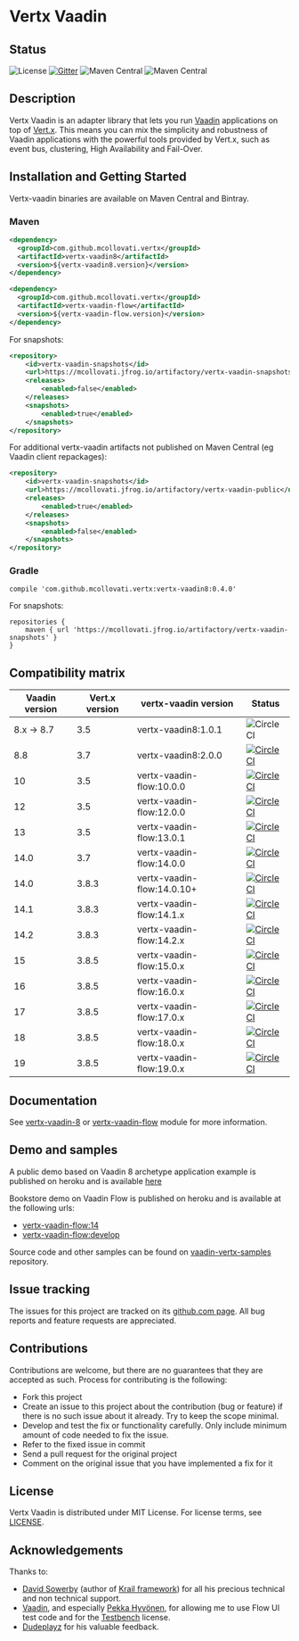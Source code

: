 # Vertx Vaadin

## Status

![License](https://img.shields.io/github/license/mcollovati/vertx-vaadin.svg)
[![Gitter](https://badges.gitter.im/vertx-vaadin/community.svg)](https://gitter.im/vertx-vaadin/community?utm_source=badge&utm_medium=badge&utm_campaign=pr-badge)
![Maven Central](https://img.shields.io/maven-central/v/com.github.mcollovati.vertx/vertx-vaadin8.svg?label=vertx-vaadin8)
![Maven Central](https://img.shields.io/maven-central/v/com.github.mcollovati.vertx/vertx-vaadin-flow.svg?label=vertx-vaadin-flow)

## Description

Vertx Vaadin is an adapter library that lets you run [Vaadin](https://vaadin.com/) applications on top of [Vert.x](http://vertx.io/).
This means you can mix the simplicity and robustness of Vaadin applications with the powerful tools provided by Vert.x, such as event bus, clustering, High Availability and Fail-Over.

## Installation and Getting Started

Vertx-vaadin binaries are available on Maven Central and Bintray.

### Maven

```xml
<dependency>
  <groupId>com.github.mcollovati.vertx</groupId>
  <artifactId>vertx-vaadin8</artifactId>
  <version>${vertx-vaadin8.version}</version>
</dependency>
```

```xml
<dependency>
  <groupId>com.github.mcollovati.vertx</groupId>
  <artifactId>vertx-vaadin-flow</artifactId>
  <version>${vertx-vaadin-flow.version}</version>
</dependency>
```


For snapshots:

```xml
<repository>
	<id>vertx-vaadin-snapshots</id>
	<url>https://mcollovati.jfrog.io/artifactory/vertx-vaadin-snapshots</url>
    <releases>
        <enabled>false</enabled>
    </releases>
    <snapshots>
        <enabled>true</enabled>
    </snapshots>	
</repository>
```

For additional vertx-vaadin artifacts not published on Maven Central (eg Vaadin client repackages):

```xml
<repository>
	<id>vertx-vaadin-snapshots</id>
	<url>https://mcollovati.jfrog.io/artifactory/vertx-vaadin-public</url>
    <releases>
        <enabled>true</enabled>
    </releases>
    <snapshots>
        <enabled>false</enabled>
    </snapshots>
</repository>
```

### Gradle

```
compile 'com.github.mcollovati.vertx:vertx-vaadin8:0.4.0'
```

For snapshots:
```
repositories {
	maven { url 'https://mcollovati.jfrog.io/artifactory/vertx-vaadin-snapshots' }
}
```

## Compatibility matrix

|Vaadin version|Vert.x version|vertx-vaadin version|Status|
|--------------|--------------|--------------------|------|
|8.x -> 8.7|3.5|vertx-vaadin8:1.0.1|![CircleCI](https://img.shields.io/badge/stable-green.svg?style=for-the-badge)|
|8.8|3.7|vertx-vaadin8:2.0.0|[![CircleCI](https://circleci.com/gh/mcollovati/vertx-vaadin/tree/master.svg?style=svg)](https://circleci.com/gh/mcollovati/vertx-vaadin/tree/master)|
|10|3.5|vertx-vaadin-flow:10.0.0|[![CircleCI](https://img.shields.io/badge/discontinued-inactive.svg?style=for-the-badge)](https://circleci.com/gh/mcollovati/vertx-vaadin/tree/vaadin-10)|
|12|3.5|vertx-vaadin-flow:12.0.0|[![CircleCI](https://img.shields.io/badge/discontinued-inactive.svg?style=for-the-badge)](https://circleci.com/gh/mcollovati/vertx-vaadin/tree/vaadin-12)|
|13|3.5|vertx-vaadin-flow:13.0.1|[![CircleCI](https://img.shields.io/badge/discontinued-inactive.svg?style=for-the-badge)](https://circleci.com/gh/mcollovati/vertx-vaadin/tree/vaadin-13)|
|14.0|3.7|vertx-vaadin-flow:14.0.0|[![CircleCI](https://img.shields.io/badge/stable-green.svg?style=for-the-badge)](https://circleci.com/gh/mcollovati/vertx-vaadin/134)|
|14.0|3.8.3|vertx-vaadin-flow:14.0.10+|[![CircleCI](https://img.shields.io/badge/stable-green.svg?style=for-the-badge)](https://circleci.com/gh/mcollovati/vertx-vaadin/tree/vaadin-14)|
|14.1|3.8.3|vertx-vaadin-flow:14.1.x|[![CircleCI](https://img.shields.io/badge/stable-green.svg?style=for-the-badge)](https://circleci.com/gh/mcollovati/vertx-vaadin/tree/master)|
|14.2|3.8.3|vertx-vaadin-flow:14.2.x|[![CircleCI](https://circleci.com/gh/mcollovati/vertx-vaadin/tree/vaadin-14.2.svg?style=svg)](https://circleci.com/gh/mcollovati/vertx-vaadin/tree/vaadin-14.2)|
|15|3.8.5|vertx-vaadin-flow:15.0.x|[![CircleCI](https://img.shields.io/badge/discontinued-inactive.svg?style=for-the-badge)](https://circleci.com/gh/mcollovati/vertx-vaadin/tree/vaadin-15)|
|16|3.8.5|vertx-vaadin-flow:16.0.x|[![CircleCI](https://img.shields.io/badge/discontinued-inactive.svg?style=for-the-badge)](https://circleci.com/gh/mcollovati/vertx-vaadin/tree/vaadin-16)|
|17|3.8.5|vertx-vaadin-flow:17.0.x|[![CircleCI](https://img.shields.io/badge/discontinued-inactive.svg?style=for-the-badge)](https://circleci.com/gh/mcollovati/vertx-vaadin/tree/vaadin-17)|
|18|3.8.5|vertx-vaadin-flow:18.0.x|[![CircleCI](https://circleci.com/gh/mcollovati/vertx-vaadin/tree/development.svg?style=svg)](https://circleci.com/gh/mcollovati/vertx-vaadin/tree/vaadin-18)|
|19|3.8.5|vertx-vaadin-flow:19.0.x|[![CircleCI](https://circleci.com/gh/mcollovati/vertx-vaadin/tree/development.svg?style=svg)](https://circleci.com/gh/mcollovati/vertx-vaadin/tree/development)|

## Documentation

See [vertx-vaadin-8](vertx-vaadin-8-parent/vertx-vaadin8)  or [vertx-vaadin-flow](vertx-vaadin-flow-parent/vertx-vaadin-flow) module for more information.

## Demo and samples

A public demo based on Vaadin 8 archetype application example is published on heroku and is available [here](http://vertx-vaadin-example.herokuapp.com/)

Bookstore demo on Vaadin Flow is published on heroku and is available at the following urls:

* [vertx-vaadin-flow:14](https://vertx-vaadin14-example.herokuapp.com/)
* [vertx-vaadin-flow:develop](https://vertx-vaadin-dev-example.herokuapp.com/)

Source code and other samples can be found on [vaadin-vertx-samples](https://github.com/mcollovati/vaadin-vertx-samples) repository. 

## Issue tracking
  
The issues for this project are tracked on its [github.com page](https://github.com/mcollovati/vertx-vaadin/issues). All bug reports and feature requests are appreciated.
  
## Contributions
  
Contributions are welcome, but there are no guarantees that they are accepted as such. Process for contributing is the following:
- Fork this project
- Create an issue to this project about the contribution (bug or feature) if there is no such issue about it already. Try to keep the scope minimal.
- Develop and test the fix or functionality carefully. Only include minimum amount of code needed to fix the issue.
- Refer to the fixed issue in commit
- Send a pull request for the original project
- Comment on the original issue that you have implemented a fix for it
  
## License

Vertx Vaadin is distributed under MIT License. For license terms, see [LICENSE](LICENSE).

## Acknowledgements

Thanks to:
 
* [David Sowerby](https://github.com/davidsowerby) (author of [Krail framework](https://github.com/davidsowerby/krail)) for all his precious technical and non technical support.
* [Vaadin](https://vaadin.com/), and especially [Pekka Hyvönen](https://twitter.com/plekuu), for allowing me to use
Flow UI test code and for the [Testbench](https://vaadin.com/testbench) license.
* [Dudeplayz](https://github.com/Dudeplayz) for his valuable feedback.
